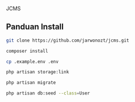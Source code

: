 JCMS




## Panduan Install



```bash
git clone https://github.com/jarwonozt/jcms.git

composer install

cp .example.env .env

php artisan storage:link

php artisan migrate

php artisan db:seed --class=User
```


